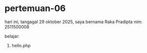 # pertemuan-06

hari ini, tangagal 29 oktober 2025, saya bernama Raka Pradipta
nim: 2511500008

belajar:
<ol>
<li>hello.php</li>
</ol>